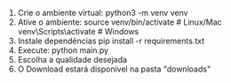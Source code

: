 1. Crie o ambiente virtual:
python3 -m venv venv
2. Ative o ambiente:
source venv/bin/activate  # Linux/Mac
venv\Scripts\activate     # Windows
3. Instale dependências
pip install -r requirements.txt
4. Execute:
python main.py <link>
5. Escolha a qualidade desejada
6. O Download estará disponível na pasta "downloads"